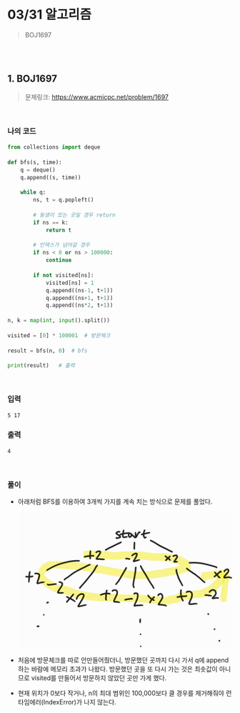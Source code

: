 # 03/31 알고리즘

> BOJ1697

<br>

<br>

## 1. BOJ1697

> 문제링크: https://www.acmicpc.net/problem/1697

<br>

### 나의 코드

```python
from collections import deque

def bfs(s, time):
    q = deque()
    q.append((s, time))

    while q:
        ns, t = q.popleft()

        # 동생이 있는 곳일 경우 return
        if ns == k:
            return t

        # 인덱스가 넘어갈 경우
        if ns < 0 or ns > 100000:
            continue

        if not visited[ns]:
            visited[ns] = 1
            q.append((ns-1, t+1))
            q.append((ns+1, t+1))
            q.append((ns*2, t+1))

n, k = map(int, input().split())

visited = [0] * 100001  # 방문체크

result = bfs(n, 0)  # bfs

print(result)   # 출력
```

<br>

### 입력

```bash
5 17
```

### 출력

```bash
4
```

<br>

### 풀이

- 아래처럼 BFS를 이용하여 3개씩 가지를 계속 치는 방식으로 문제를 풀었다.

  ![](README.assets/BOJ1697숨바꼭질.jpg)

- 처음에 방문체크를 따로 안만들어줬더니, 방문했던 곳까지 다시 가서 q에 append 하는 바람에 메모리 초과가 나왔다. 방문했던 곳을 또 다시 가는 것은 최솟값이 아니므로 visited를 만들어서 방문하지 않았던 곳만 가게 했다.
- 현재 위치가 0보다 작거나, n의 최대 범위인 100,000보다 클 경우를 제거해줘야 런타임에러(IndexError)가 나지 않는다.